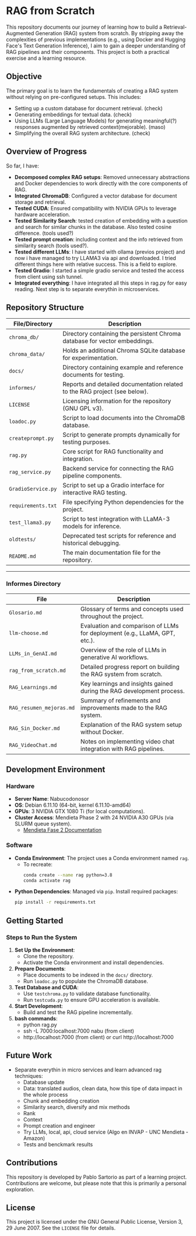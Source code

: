 # RAG from Scratch

This repository documents our journey of learning how to build a Retrieval-Augmented Generation (RAG) system from scratch. By stripping away the complexities of previous implementations (e.g., using Docker and Hugging Face's Text Generation Inference), I aim to gain a deeper understanding of RAG pipelines and their components. This project is both a practical exercise and a learning resource.

## Objective
The primary goal is to learn the fundamentals of creating a RAG system without relying on pre-configured setups. This includes:
- Setting up a custom database for document retrieval. (check)
- Generating embeddings for textual data. (check)
- Using LLMs (Large Language Models) for generating meaningful(?) responses augmented by retrieved context(mejorable). (maso)
- Simplifying the overall RAG system architecture. (check)

## Overview of Progress
So far, I have:
- **Decomposed complex RAG setups**: Removed unnecessary abstractions and Docker dependencies to work directly with the core components of RAG.
- **Integrated ChromaDB**: Configured a vector database for document storage and retrieval.
- **Tested CUDA**: Ensured compatibility with NVIDIA GPUs to leverage hardware acceleration.
- **Tested Similarity Search**: tested creation of embedding with a question and search for similar chunks in the database. Also tested cosine difference. (tools used?)
- **Tested prompt creation**: including context and the info retrieved from similarity search (tools used?).
- **Tested different LLMs**: I have started with ollama (previos project) and now i have managed to try LLAMA3 via api and downloaded. I tried different things here with relative success. This is a field to explore.
- **Tested Gradio**: I started a simple gradio service and tested the access from client using ssh tunnel.
- **Integrated everything**: I have integrated all this steps in rag.py for easy reading. Next step is to separate everythin in microservices.

## Repository Structure

| File/Directory         | Description                                                                 |
|-------------------------|-----------------------------------------------------------------------------|
| `chroma_db/`           | Directory containing the persistent Chroma database for vector embeddings.  |
| `chroma_data/`         | Holds an additional Chroma SQLite database for experimentation.             |
| `docs/`                | Directory containing example and reference documents for testing.           |
| `informes/`            | Reports and detailed documentation related to the RAG project (see below).  |
| `LICENSE`              | Licensing information for the repository (GNU GPL v3).                     |
| `loadoc.py`            | Script to load documents into the ChromaDB database.                       |
| `createprompt.py`      | Script to generate prompts dynamically for testing purposes.                |
| `rag.py`               | Core script for RAG functionality and integration.                         |
| `rag_service.py`       | Backend service for connecting the RAG pipeline components.                 |
| `GradioService.py`     | Script to set up a Gradio interface for interactive RAG testing.            |
| `requirements.txt`     | File specifying Python dependencies for the project.                       |
| `test_llama3.py`       | Script to test integration with LLaMA-3 models for inference.               |
| `oldtests/`            | Deprecated test scripts for reference and historical debugging.             |
| `README.md`            | The main documentation file for the repository.                            |

---

### Informes Directory

| File                   | Description                                                                  |
|------------------------|------------------------------------------------------------------------------|
| `Glosario.md`          | Glossary of terms and concepts used throughout the project.                 |
| `llm-choose.md`        | Evaluation and comparison of LLMs for deployment (e.g., LLaMA, GPT, etc.).  |
| `LLMs_in_GenAI.md`     | Overview of the role of LLMs in generative AI workflows.                    |
| `rag_from_scratch.md`  | Detailed progress report on building the RAG system from scratch.           |
| `RAG_Learnings.md`     | Key learnings and insights gained during the RAG development process.       |
| `RAG_resumen_mejoras.md`| Summary of refinements and improvements made to the RAG system.            |
| `RAG_Sin_Docker.md`    | Explanation of the RAG system setup without Docker.                         |
| `RAG_VideoChat.md`     | Notes on implementing video chat integration with RAG pipelines.            |


## Development Environment
### Hardware
- **Server Name**: Nabucodonosor
- **OS**: Debian 6.11.10 (64-bit, kernel 6.11.10-amd64)
- **GPUs**: 3 NVIDIA GTX 1080 Ti (for local computations).
- **Cluster Access**: Mendieta Phase 2 with 24 NVIDIA A30 GPUs (via SLURM queue system).
  - [Mendieta Fase 2 Documentation](https://ccad.unc.edu.ar/equipamiento/cluster-mendieta-fase-2/)

### Software
- **Conda Environment**: The project uses a Conda environment named `rag`.
  - To recreate:
    ```bash
    conda create --name rag python=3.8
    conda activate rag
    ```
- **Python Dependencies**: Managed via `pip`. Install required packages:
  ```bash
  pip install -r requirements.txt
  ```

## Getting Started
### Steps to Run the System
1. **Set Up the Environment**:
   - Clone the repository.
   - Activate the Conda environment and install dependencies.
2. **Prepare Documents**:
   - Place documents to be indexed in the `docs/` directory.
   - Run `loadoc.py` to populate the ChromaDB database.
3. **Test Database and CUDA**:
   - Use `testchroma.py` to validate database functionality.
   - Run `testcuda.py` to ensure GPU acceleration is available.
4. **Start Development**:
   - Build and test the RAG pipeline incrementally.
5. **bash commands**:
   - python rag.py
   - ssh -L 7000:localhost:7000 nabu (from client)
   - http://localhost:7000 (from client) or curl http://localhost:7000

## Future Work
- Separate everythin in micro services and learn advanced rag techniques:
    - Database update
    - Data: translated audios, clean data, how this tipe of data impact in the whole process
    - Chunk and embedding creation
    - Similarity search, diversify and mix methods
    - Rank
    - Context
    - Prompt creation and engineer
    - Try LLMs, local, api, cloud service (Algo en INVAP - UNC Mendieta - Amazon)
    - Tests and benckmark results

## Contributions
This repository is developed by Pablo Sartorio as part of a learning project. Contributions are welcome, but please note that this is primarily a personal exploration.

## License
This project is licensed under the GNU General Public License, Version 3, 29 June 2007. See the `LICENSE` file for details.
